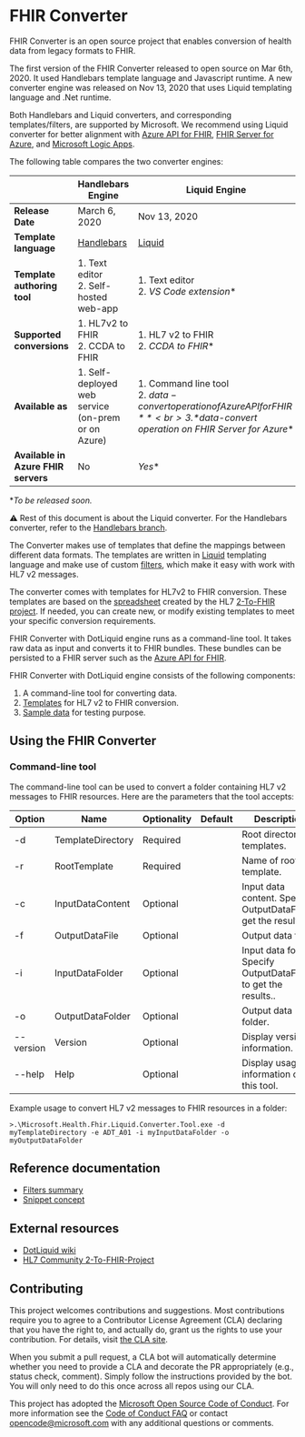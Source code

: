 # FHIR Converter

FHIR Converter is an open source project that enables conversion of health data from legacy formats to FHIR.

The first version of the FHIR Converter released to open source on Mar 6th, 2020. It used Handlebars template language and Javascript runtime. A new converter engine was released on Nov 13, 2020 that uses Liquid templating language and .Net runtime.

Both Handlebars and Liquid converters, and corresponding templates/filters, are supported by Microsoft. We recommend using Liquid converter for better alignment with [Azure API for FHIR](https://azure.microsoft.com/en-us/services/azure-api-for-fhir/), [FHIR Server for Azure](https://github.com/microsoft/fhir-server), and [Microsoft Logic Apps](https://azure.microsoft.com/en-us/services/logic-apps/).

The following table compares the two converter engines:

|  | Handlebars Engine | Liquid Engine | 
| ----- | ----- | ----- |
| **Release Date** | March 6, 2020 | Nov 13, 2020 |
| **Template language** | [Handlebars](https://handlebarsjs.com/) | [Liquid](https://shopify.github.io/liquid/) |
| **Template authoring tool** | 1. Text editor <br> 2. Self-hosted web-app | 1. Text editor <br> 2. *VS Code extension**|
| **Supported conversions** | 1. HL7v2 to FHIR <br> 2. CCDA to FHIR | 1. HL7 v2 to FHIR <br> 2. *CCDA to FHIR** |
| **Available as** | 1. Self-deployed web service <br> (on-prem or on Azure)| 1. Command line tool <br> 2. *$data-convert operation of Azure API for FHIR** <br> 3. *$data-convert operation on  FHIR Server for Azure**|
**Available in Azure FHIR servers** | No | *Yes** |

**To be released soon.*

⚠ Rest of this document is about the Liquid converter. For the Handlebars converter, refer to the [Handlebars branch](https://github.com/microsoft/FHIR-Converter/tree/handlebars).

The Converter makes use of templates that define the mappings between different data formats.
The templates are written in [Liquid](https://shopify.github.io/liquid/) templating language and make use of custom [filters](docs/FiltersSummary.md), which make it easy with work with HL7 v2 messages.

The converter comes with templates for HL7v2 to FHIR conversion. These templates are based on the [spreadsheet](https://docs.google.com/spreadsheets/d/1PaFYPSSq4oplTvw_4OgOn6h2Bs_CMvCAU9CqC4tPBgk/edit#gid=0) created by the HL7 [2-To-FHIR project](https://confluence.hl7.org/display/OO/2-To-FHIR+Project). If needed, you can create new, or modify existing templates to meet your specific conversion requirements.

FHIR Converter with DotLiquid engine runs as a command-line tool.
It takes raw data as input and converts it to FHIR bundles.
These bundles can be persisted to a FHIR server such as the [Azure API for FHIR](https://azure.microsoft.com/en-us/services/azure-api-for-fhir/).

FHIR Converter with DotLiquid engine consists of the following components:

1. A command-line tool for converting data.
2. [Templates](data/Templates) for HL7 v2 to FHIR conversion.
3. [Sample data](data/SampleData) for testing purpose.

## Using the FHIR Converter

### Command-line tool

The command-line tool can be used to convert a folder containing HL7 v2 messages to FHIR resources.
Here are the parameters that the tool accepts:

| Option | Name | Optionality | Default | Description |
| ----- | ----- | ----- |----- |----- |
| -d | TemplateDirectory | Required | | Root directory of templates. |
| -r | RootTemplate | Required | | Name of root template. |
| -c | InputDataContent | Optional| | Input data content. Specify OutputDataFile to get the results. |
| -f | OutputDataFile | Optional | | Output data file. |
| -i | InputDataFolder | Optional | | Input data folder. Specify OutputDataFolder to get the results.. |
| -o | OutputDataFolder | Optional | | Output data folder. |
| --version | Version | Optional | | Display version information. |
| --help | Help | Optional | | Display usage information of this tool. |

Example usage to convert HL7 v2 messages to FHIR resources in a folder:
```
>.\Microsoft.Health.Fhir.Liquid.Converter.Tool.exe -d myTemplateDirectory -e ADT_A01 -i myInputDataFolder -o myOutputDataFolder
```

## Reference documentation
- [Filters summary](docs/FiltersSummary.md)
- [Snippet concept](docs/SnippetConcept.md)

## External resources
- [DotLiquid wiki](https://github.com/dotliquid/dotliquid/wiki)
- [HL7 Community 2-To-FHIR-Project](https://confluence.hl7.org/display/OO/2-To-FHIR+Project)
 
## Contributing

This project welcomes contributions and suggestions.  Most contributions require you to agree to a
Contributor License Agreement (CLA) declaring that you have the right to, and actually do, grant us
the rights to use your contribution. For details, visit [the CLA site](https://cla.opensource.microsoft.com).

When you submit a pull request, a CLA bot will automatically determine whether you need to provide
a CLA and decorate the PR appropriately (e.g., status check, comment). Simply follow the instructions
provided by the bot. You will only need to do this once across all repos using our CLA.

This project has adopted the [Microsoft Open Source Code of Conduct](https://opensource.microsoft.com/codeofconduct/).
For more information see the [Code of Conduct FAQ](https://opensource.microsoft.com/codeofconduct/faq/) or
contact [opencode@microsoft.com](mailto:opencode@microsoft.com) with any additional questions or comments.
